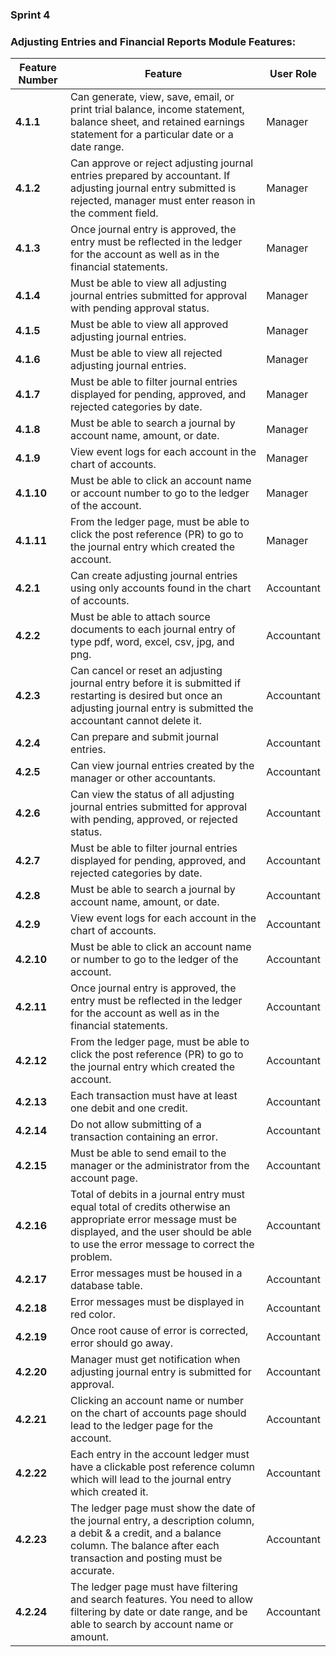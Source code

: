 ### Sprint 4
### Adjusting Entries and Financial Reports Module Features:

| **Feature Number** | **Feature**                                                                 | **User Role**          |
|--------------------|-----------------------------------------------------------------------------|------------------------|
| **4.1.1**          | Can generate, view, save, email, or print trial balance, income statement, balance sheet, and retained earnings statement for a particular date or a date range. | Manager                |
| **4.1.2**          | Can approve or reject adjusting journal entries prepared by accountant. If adjusting journal entry submitted is rejected, manager must enter reason in the comment field. | Manager                |
| **4.1.3**          | Once journal entry is approved, the entry must be reflected in the ledger for the account as well as in the financial statements. | Manager                |
| **4.1.4**          | Must be able to view all adjusting journal entries submitted for approval with pending approval status. | Manager                |
| **4.1.5**          | Must be able to view all approved adjusting journal entries.               | Manager                |
| **4.1.6**          | Must be able to view all rejected adjusting journal entries.               | Manager                |
| **4.1.7**          | Must be able to filter journal entries displayed for pending, approved, and rejected categories by date. | Manager                |
| **4.1.8**          | Must be able to search a journal by account name, amount, or date.         | Manager                |
| **4.1.9**          | View event logs for each account in the chart of accounts.                 | Manager                |
| **4.1.10**         | Must be able to click an account name or account number to go to the ledger of the account. | Manager                |
| **4.1.11**         | From the ledger page, must be able to click the post reference (PR) to go to the journal entry which created the account. | Manager                |
| **4.2.1**          | Can create adjusting journal entries using only accounts found in the chart of accounts. | Accountant             |
| **4.2.2**          | Must be able to attach source documents to each journal entry of type pdf, word, excel, csv, jpg, and png. | Accountant             |
| **4.2.3**          | Can cancel or reset an adjusting journal entry before it is submitted if restarting is desired but once an adjusting journal entry is submitted the accountant cannot delete it. | Accountant             |
| **4.2.4**          | Can prepare and submit journal entries.                                     | Accountant             |
| **4.2.5**          | Can view journal entries created by the manager or other accountants.      | Accountant             |
| **4.2.6**          | Can view the status of all adjusting journal entries submitted for approval with pending, approved, or rejected status. | Accountant             |
| **4.2.7**          | Must be able to filter journal entries displayed for pending, approved, and rejected categories by date. | Accountant             |
| **4.2.8**          | Must be able to search a journal by account name, amount, or date.         | Accountant             |
| **4.2.9**          | View event logs for each account in the chart of accounts.                 | Accountant             |
| **4.2.10**         | Must be able to click an account name or number to go to the ledger of the account. | Accountant             |
| **4.2.11**         | Once journal entry is approved, the entry must be reflected in the ledger for the account as well as in the financial statements. | Accountant             |
| **4.2.12**         | From the ledger page, must be able to click the post reference (PR) to go to the journal entry which created the account. | Accountant             |
| **4.2.13**         | Each transaction must have at least one debit and one credit.              | Accountant             |
| **4.2.14**         | Do not allow submitting of a transaction containing an error.              | Accountant             |
| **4.2.15**         | Must be able to send email to the manager or the administrator from the account page. | Accountant             |
| **4.2.16**         | Total of debits in a journal entry must equal total of credits otherwise an appropriate error message must be displayed, and the user should be able to use the error message to correct the problem. | Accountant             |
| **4.2.17**         | Error messages must be housed in a database table.                         | Accountant             |
| **4.2.18**         | Error messages must be displayed in red color.                             | Accountant             |
| **4.2.19**         | Once root cause of error is corrected, error should go away.               | Accountant             |
| **4.2.20**         | Manager must get notification when adjusting journal entry is submitted for approval. | Accountant             |
| **4.2.21**         | Clicking an account name or number on the chart of accounts page should lead to the ledger page for the account. | Accountant             |
| **4.2.22**         | Each entry in the account ledger must have a clickable post reference column which will lead to the journal entry which created it. | Accountant             |
| **4.2.23**         | The ledger page must show the date of the journal entry, a description column, a debit & a credit, and a balance column. The balance after each transaction and posting must be accurate. | Accountant             |
| **4.2.24**         | The ledger page must have filtering and search features. You need to allow filtering by date or date range, and be able to search by account name or amount. | Accountant             |